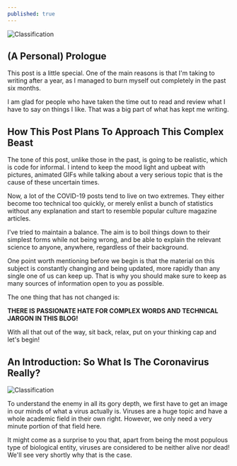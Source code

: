 ```yaml
---
published: true
---
```

![Classification]({{site.baseurl}}/images/tusharBlog-01.png)


## (A Personal) Prologue

This post is a little special. One of the main reasons is that I'm taking to writing after a year, as I managed to burn myself out completely in the past six months.

I am glad for people who have taken the time out to read and review what I have to say on things I like. That was a big part of what has kept me writing. 

## How This Post Plans To Approach This Complex Beast

The tone of this post, unlike those in the past, is going to be realistic, which is code for informal. I intend to keep the mood light and upbeat with pictures, animated GIFs while talking about a very serious topic that is the cause of these uncertain times. 

Now, a lot of the COVID-19 posts tend to live on two extremes. They either become too technical too quickly, or merely enlist a bunch of statistics without any explanation and start to resemble popular culture magazine articles.

I've tried to maintain a balance. The aim is to boil things down to their simplest forms while not being wrong, and be able to explain the relevant science to anyone, anywhere, regardless of their background.

One point worth mentioning before we begin is that the material on this subject is constantly changing and being updated, more rapidly than any single one of us can keep up. That is why you should make sure to keep as many sources of information open to you as possible. 

The one thing that has not changed is:

**THERE IS PASSIONATE HATE FOR COMPLEX WORDS AND TECHNICAL JARGON IN THIS BLOG!**

With all that out of the way, sit back, relax, put on your thinking cap and let's begin!


## An Introduction: So What Is The Coronavirus Really?

![Classification]({{site.baseurl}}/images/virus.gif)

To understand the enemy in all its gory depth, we first have to get an image in our minds of what a virus actually is. Viruses are a huge topic and have a whole academic field in their own right. However, we only need a very minute portion of that field here.

It might come as a surprise to you that, apart from being the most populous type of biological entity, viruses are considered to be neither alive nor dead! We'll see very shortly why that is the case.
